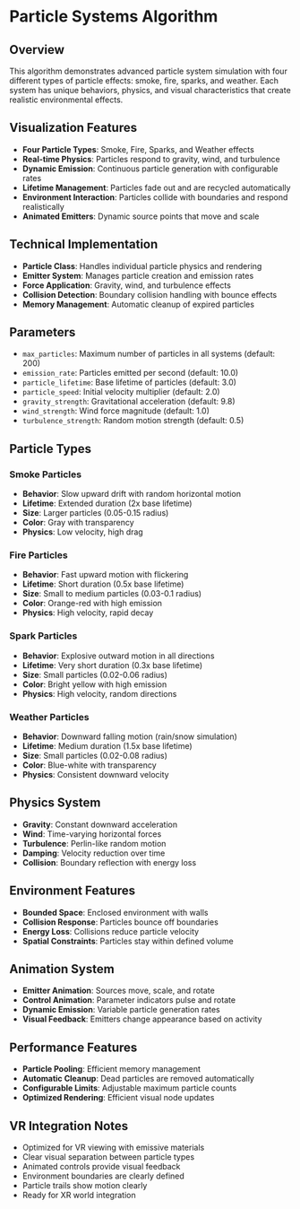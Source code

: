# Particle Systems Algorithm

## Overview
This algorithm demonstrates advanced particle system simulation with four different types of particle effects: smoke, fire, sparks, and weather. Each system has unique behaviors, physics, and visual characteristics that create realistic environmental effects.

## Visualization Features
- **Four Particle Types**: Smoke, Fire, Sparks, and Weather effects
- **Real-time Physics**: Particles respond to gravity, wind, and turbulence
- **Dynamic Emission**: Continuous particle generation with configurable rates
- **Lifetime Management**: Particles fade out and are recycled automatically
- **Environment Interaction**: Particles collide with boundaries and respond realistically
- **Animated Emitters**: Dynamic source points that move and scale

## Technical Implementation
- **Particle Class**: Handles individual particle physics and rendering
- **Emitter System**: Manages particle creation and emission rates
- **Force Application**: Gravity, wind, and turbulence effects
- **Collision Detection**: Boundary collision handling with bounce effects
- **Memory Management**: Automatic cleanup of expired particles

## Parameters
- `max_particles`: Maximum number of particles in all systems (default: 200)
- `emission_rate`: Particles emitted per second (default: 10.0)
- `particle_lifetime`: Base lifetime of particles (default: 3.0)
- `particle_speed`: Initial velocity multiplier (default: 2.0)
- `gravity_strength`: Gravitational acceleration (default: 9.8)
- `wind_strength`: Wind force magnitude (default: 1.0)
- `turbulence_strength`: Random motion strength (default: 0.5)

## Particle Types

### Smoke Particles
- **Behavior**: Slow upward drift with random horizontal motion
- **Lifetime**: Extended duration (2x base lifetime)
- **Size**: Larger particles (0.05-0.15 radius)
- **Color**: Gray with transparency
- **Physics**: Low velocity, high drag

### Fire Particles
- **Behavior**: Fast upward motion with flickering
- **Lifetime**: Short duration (0.5x base lifetime)
- **Size**: Small to medium particles (0.03-0.1 radius)
- **Color**: Orange-red with high emission
- **Physics**: High velocity, rapid decay

### Spark Particles
- **Behavior**: Explosive outward motion in all directions
- **Lifetime**: Very short duration (0.3x base lifetime)
- **Size**: Small particles (0.02-0.06 radius)
- **Color**: Bright yellow with high emission
- **Physics**: High velocity, random directions

### Weather Particles
- **Behavior**: Downward falling motion (rain/snow simulation)
- **Lifetime**: Medium duration (1.5x base lifetime)
- **Size**: Small particles (0.02-0.08 radius)
- **Color**: Blue-white with transparency
- **Physics**: Consistent downward velocity

## Physics System
- **Gravity**: Constant downward acceleration
- **Wind**: Time-varying horizontal forces
- **Turbulence**: Perlin-like random motion
- **Damping**: Velocity reduction over time
- **Collision**: Boundary reflection with energy loss

## Environment Features
- **Bounded Space**: Enclosed environment with walls
- **Collision Response**: Particles bounce off boundaries
- **Energy Loss**: Collisions reduce particle velocity
- **Spatial Constraints**: Particles stay within defined volume

## Animation System
- **Emitter Animation**: Sources move, scale, and rotate
- **Control Animation**: Parameter indicators pulse and rotate
- **Dynamic Emission**: Variable particle generation rates
- **Visual Feedback**: Emitters change appearance based on activity

## Performance Features
- **Particle Pooling**: Efficient memory management
- **Automatic Cleanup**: Dead particles are removed automatically
- **Configurable Limits**: Adjustable maximum particle counts
- **Optimized Rendering**: Efficient visual node updates

## VR Integration Notes
- Optimized for VR viewing with emissive materials
- Clear visual separation between particle types
- Animated controls provide visual feedback
- Environment boundaries are clearly defined
- Particle trails show motion clearly
- Ready for XR world integration
